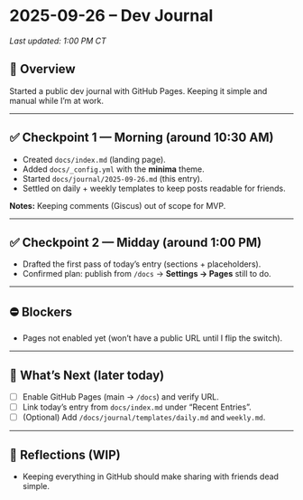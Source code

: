 # 2025-09-26 – Dev Journal
_Last updated: 1:00 PM CT_

## 📌 Overview
Started a public dev journal with GitHub Pages. Keeping it simple and manual while I’m at work.

---

## ✅ Checkpoint 1 — Morning (around 10:30 AM)
- Created `docs/index.md` (landing page).
- Added `docs/_config.yml` with the **minima** theme.
- Started `docs/journal/2025-09-26.md` (this entry).
- Settled on daily + weekly templates to keep posts readable for friends.

**Notes:** Keeping comments (Giscus) out of scope for MVP.

---

## ✅ Checkpoint 2 — Midday (around 1:00 PM)
- Drafted the first pass of today’s entry (sections + placeholders).
- Confirmed plan: publish from `/docs` → **Settings → Pages** still to do.

---

## ⛔ Blockers
- Pages not enabled yet (won’t have a public URL until I flip the switch).

---

## 🔮 What’s Next (later today)
- [ ] Enable GitHub Pages (main → `/docs`) and verify URL.
- [ ] Link today’s entry from `docs/index.md` under “Recent Entries”.
- [ ] (Optional) Add `/docs/journal/templates/daily.md` and `weekly.md`.

---

## 🧠 Reflections (WIP)
- Keeping everything in GitHub should make sharing with friends dead simple.
